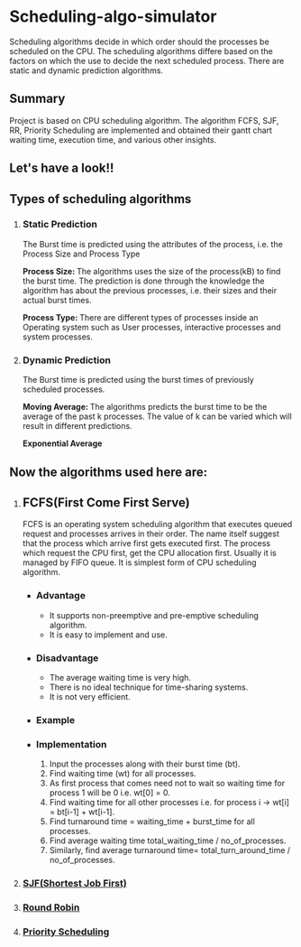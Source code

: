 <h1>Scheduling-algo-simulator</h1>

<p>
Scheduling algorithms decide in which order should the processes be scheduled on the CPU. The scheduling algorithms differe based on the factors on which the use to decide the next scheduled process. There are static and dynamic prediction algorithms. 
</p>

<h2>Summary</h2>

<p>Project is based on CPU scheduling algorithm. The algorithm FCFS, SJF, RR, Priority Scheduling are implemented and obtained their gantt chart waiting time, execution time, and various other insights.</p>

<h2>Let's have a look!!</h2>

<h2>Types of scheduling algorithms</h2>
<ol>
    <li>
        <h3>Static Prediction</h3>
        <p>The Burst time is predicted using the attributes of the process, i.e. the Process Size and Process Type</p>
        <p><b>Process Size: </b> The algorithms uses the size of the process(kB) to find the burst time. The prediction is done through the knowledge the algorithm has about the previous processes, i.e. their sizes and their actual burst times. </p>
        <p><b>Process Type: </b> There are different types of processes inside an Operating system such as User processes, interactive processes and system processes.</p>
    </li>
    <li>
        <h3>Dynamic Prediction</h3>
        <p>The Burst time is predicted using the burst times of previously scheduled processes.</p>
        <p><b>Moving Average: </b> The algorithms predicts the burst time to be the average of the past k processes. The value of k can be varied which will result in different predictions.</p>
        <p><b>Exponential Average</b></p>
    </li>
</ol>

<h2>Now the algorithms used here are:</h2>

<ol>
    <li>
        <h2>FCFS(First Come First Serve)</h2>
        <p>FCFS is an operating system scheduling algorithm that executes queued request and processes arrives in their order. The name itself suggest that the process which arrive first gets executed first. The process which request the CPU first, get the CPU allocation first. Usually it is managed by FIFO queue. It is simplest form of CPU scheduling algorithm.</p>
        <ul type="square">
            <li><h3>Advantage</h3></li>
            <ul type="circle">
                <li>It supports non-preemptive and pre-emptive scheduling algorithm.</li>
                <li>It is easy to implement and use.</li>
            </ul>   
            <li><h3>Disadvantage</h3></li>
            <ul type="circle">
                <li>The average waiting time is very high.</li>
                <li>There is no ideal technique for time-sharing systems.</li>
                <li>It is not very efficient.</li>
            </ul>
            <li><h3>Example</h3></li>   
            <li><h3>Implementation</h3></li>
            <ol>
                <li>Input the processes along with their burst time (bt).</li>
                <li>Find waiting time (wt) for all processes.</li>
                <li>As first process that comes need not to wait so waiting time for process 1 will be 0 i.e. wt[0] = 0.</li>
                <li>Find waiting time for all other processes i.e. for process i -> wt[i] = bt[i-1] + wt[i-1].</li>
                <li>Find turnaround time = waiting_time + burst_time for all processes.</li>
                <li>Find average waiting time total_waiting_time / no_of_processes.</li>
                <li>Similarly, find average turnaround time= total_turn_around_time / no_of_processes.</li>
            </ol>
        </ul>
    </li>
    <li>
        <h3><a href="https://www.geeksforgeeks.org/program-shortest-job-first-sjf-scheduling-set-1-non-preemptive/">SJF(Shortest Job First)</a></h3>
        <p></p>
    </li>
    <li>
        <h3><a href="https://www.geeksforgeeks.org/program-round-robin-scheduling-set-1/">Round Robin</a></h3>
        <p></p>
    </li>
    <li>
        <h3><a href="https://www.geeksforgeeks.org/program-priority-scheduling-set-1/">Priority Scheduling</a></h3>
        <p></p>
    </li>
    
</ol>

